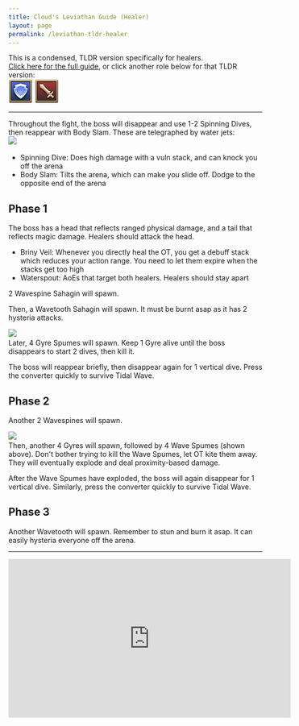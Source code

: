 ```yaml
---
title: Cloud's Leviathan Guide (Healer)
layout: page
permalink: /leviathan-tldr-healer
---
```


This is a condensed, TLDR version specifically for healers.\
[Click here for the full guide](leviathan), or click another role below for that TLDR version:\
[![](../../images/icons/tank.png)](leviathan-tldr-tank)
[![](../../images/icons/dps.png)](leviathan-tldr-dps)

---

Throughout the fight, the boss will disappear and use 1-2 Spinning Dives, then reappear with Body Slam. These are telegraphed by water jets:\
<img class="border" src="images/leviathan-water-jet.png" height="300" />

- Spinning Dive: Does high damage with a vuln stack, and can knock you off the arena
- Body Slam: Tilts the arena, which can make you slide off. Dodge to the opposite end of the arena

## Phase 1

The boss has a head that reflects ranged physical damage, and a tail that reflects magic damage. Healers should attack the head.

- Briny Veil: Whenever you directly heal the OT, you get a debuff stack which reduces your action range. You need to let them expire when the stacks get too high
- Waterspout: AoEs that target both healers. Healers should stay apart

2 Wavespine Sahagin will spawn.

Then, a Wavetooth Sahagin will spawn. It must be burnt asap as it has 2 hysteria attacks.

<img class="border" src="images/leviathan-gyre-spume.png" width="200" />\
Later, 4 Gyre Spumes will spawn. Keep 1 Gyre alive until the boss disappears to start 2 dives, then kill it.

The boss will reappear briefly, then disappear again for 1 vertical dive. Press the converter quickly to survive Tidal Wave.

## Phase 2

Another 2 Wavespines will spawn.

<img class="border" src="images/leviathan-wave-spume.png" width="200" />\
Then, another 4 Gyres will spawn, followed by 4 Wave Spumes (shown above). Don't bother trying to kill the Wave Spumes, let OT kite them away. They will eventually explode and deal proximity-based damage.

After the Wave Spumes have exploded, the boss will again disappear for 1 vertical dive. Similarly, press the converter quickly to survive Tidal Wave.

## Phase 3

Another Wavetooth will spawn. Remember to stun and burn it asap. It can easily hysteria everyone off the arena.

---

<iframe width="560" height="315" src="https://www.youtube-nocookie.com/embed/2HHNnIJInFA" title="YouTube video player" frameborder="0" allow="accelerometer; autoplay; clipboard-write; encrypted-media; gyroscope; picture-in-picture; web-share" allowfullscreen></iframe>
